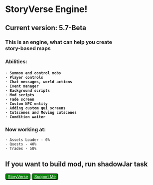 <h1><b>StoryVerse Engine!</b></h1>
<h2>Current version: 5.7-Beta</h2>
<h3>This is an engine, what can help you create<br>
<b>story-based maps</b></h3>
<h3>Abilities:</h3>

<h4>

    · Summon and control mobs
    · Player controls
    · Chat messages, world actions
    · Event manager
    · Background scripts
    · Mod scripts
    · Fade screen
    · Custom NPC entity
    · Adding custom gui screens
    · Cutscenes and Moving cutscenes
    · Condition waiter

</h4>

<h3>Now working at:</h3>
    
    · Assets Loader - 0%
    · Quests - 40%
    · Trades - 50%
    

<h2>If you want to build mod, run shadowJar task</h2>
<button style="border-radius: 5px; background-color: green; color: black;" class="custom_button"><a style="color: white;" href="https://www.t.me/StoryVerseStudioOfficial">
StoryVerse</a></button>
<button class="custom_button" style="border-radius: 5px; background-color: green; color: black;"><a style="color: white;" href="https://www.donationalerts.com/r/salutyt">
Support Me</a></button>
